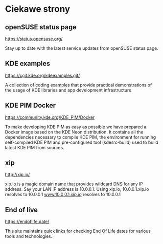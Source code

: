 # Ciekawe strony

## openSUSE status page

https://status.opensuse.org/

Stay up to date with the latest service updates from openSUSE status page.

## KDE examples

https://cgit.kde.org/kdeexamples.git/

A collection of coding examples that provide practical demonstrations of the usage of KDE libraries and app development infrastructure.

## KDE PIM Docker

https://community.kde.org/KDE_PIM/Docker

To make developing KDE PIM as easy as possible we have prepared a Docker image based on the KDE Neon distribution. It contains all the dependencies necessary to compile KDE PIM, the environment for running self-compiled KDE PIM and pre-configured tool (kdesrc-build) used to build latest KDE PIM from sources.

## xip

http://xip.io/

xip.io is a magic domain name that provides wildcard DNS
for any IP address. Say your LAN IP address is 10.0.0.1.
Using xip.io,
          10.0.0.1.xip.io   resolves to   10.0.0.1
      www.10.0.0.1.xip.io   resolves to   10.0.0.1

## End of live

https://endoflife.date/

This site maintains quick links for checking End Of Life dates for various tools and technologies.
